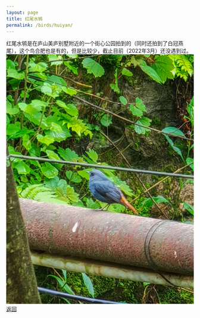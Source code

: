 ```yaml
---
layout: page
title: 红尾水鸲
permalink: /birds/huiyan/
---
```

红尾水鸲是在庐山美庐别墅附近的一个街心公园拍到的（同时还拍到了白冠燕尾），这个鸟合肥也是有的，但是比较少，截止目前（2022年3月）还没遇到过。
![](../picture/红尾水鸲/IMG_20210427_104102.jpg)
[返回](../../)
